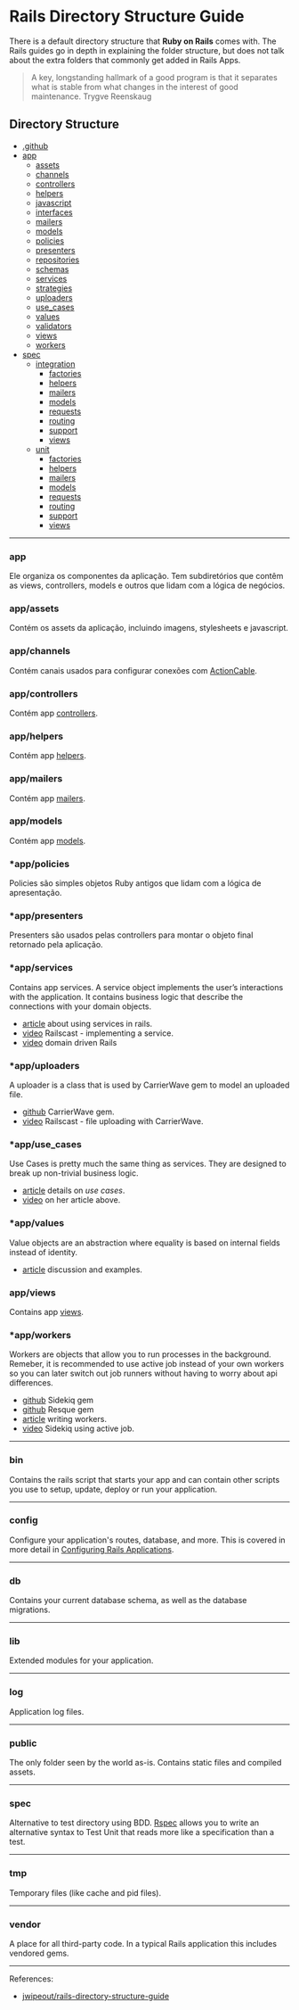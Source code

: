 # Rails Directory Structure Guide

There is a default directory structure that __Ruby on Rails__ comes with. The Rails guides go in depth in explaining the folder structure, but does not talk about the extra folders that commonly get added in Rails Apps.

> A key, longstanding hallmark of a good program is that it
> separates what is stable from what changes in the interest of good maintenance.
> Trygve Reenskaug

## Directory Structure

- [.github](#github)
- [app](#app)
  - [assets](#app_assets)
  - [channels](#app_channels)
  - [controllers](#app_controllers)
  - [helpers](#app_helpers)
  - [javascript](#app_javascript)
  - [interfaces](#app_interfaces)
  - [mailers](#appmailers)
  - [models](#app_models)
  - [policies](#app_policies)
  - [presenters](#app_presenters)
  - [repositories](#app_repositories)
  - [schemas](#app_schemas)
  - [services](#app_services)
  - [strategies](#app_strategies)
  - [uploaders](#app_uploaders)
  - [use_cases](#app_use_cases)
  - [values](#app_values)
  - [validators](#app_values)
  - [views](#app_views)
  - [workers](#app_workers)
- [spec](#spec)
  - [integration](#spec_integration)
    - [factories](#spec_factories)
    - [helpers](#spec_helpers)
    - [mailers](#spec_mailers)
    - [models](#spec_models)
    - [requests](#spec_requests)
    - [routing](#spec_routing)
    - [support](#spec_support)
    - [views](#spec_views)
  - [unit](#spec_unit)
    - [factories](#spec_factories)
    - [helpers](#spec_helpers)
    - [mailers](#spec_mailers)
    - [models](#spec_models)
    - [requests](#spec_requests)
    - [routing](#spec_routing)
    - [support](#spec_support)
    - [views](#spec_views)

---

### app

Ele organiza os componentes da aplicação. Tem subdiretórios que contêm as views, controllers, models e outros que lidam com a lógica de negócios.

### app/assets

Contém os assets da aplicação, incluindo imagens, stylesheets e javascript.

### app/channels

Contém canais usados para configurar conexões com [ActionCable](http://guides.rubyonrails.org/action_cable_overview.html#channels).

### app/controllers

Contém app [controllers](http://guides.rubyonrails.org/action_controller_overview.html).

### app/helpers

Contém app [helpers](http://guides.rubyonrails.org/action_view_overview.html#overview-of-helpers-provided-by-action-view).

### app/mailers

Contém app [mailers](http://guides.rubyonrails.org/action_mailer_basics.html).

### app/models

Contém app [models](http://guides.rubyonrails.org/active_record_basics.html).

### *app/policies

Policies são simples objetos Ruby antigos que lidam com a lógica de apresentação.

### *app/presenters

Presenters são usados pelas controllers para montar o objeto final retornado pela aplicação.

### *app/services

Contains app services. A service object implements the user’s interactions with the application. It contains business logic that describe the connections with your domain objects.

- [article](https://www.netguru.co/blog/service-objects-in-rails-will-help) about using services in rails.
- [video](http://railscasts.com/episodes/398-service-objects) Railscast - implementing a service.
- [video](https://vimeo.com/106759024) domain driven Rails

### *app/uploaders

A uploader is a class that is used by CarrierWave gem to model an uploaded file.

- [github](https://github.com/carrierwaveuploader/carrierwave) CarrierWave gem.
- [video](https://www.youtube.com/watch?v=YpF_4uciMvg) Railscast - file uploading with CarrierWave.

### *app/use_cases

Use Cases is pretty much the same thing as services. They are designed to break up non-trivial business logic.

- [article](https://webuild.envato.com/blog/a-case-for-use-cases/) details on _use cases_.
- [video](https://www.youtube.com/watch?v=atFN0rReJfA) on her article above.

### *app/values

Value objects are an abstraction where equality is based on internal fields instead of identity.

- [article](https://revs.runtime-revolution.com/value-objects-in-ruby-on-rails-9df64bc8db34) discussion and examples.

### app/views

Contains app [views](http://guides.rubyonrails.org/layouts_and_rendering.html).

### *app/workers

Workers are objects that allow you to run processes in the background. Remeber, it is recommended to use active job instead of your own workers so you can later switch out job runners without having to worry about api differences.

- [github](https://github.com/mperham/sidekiq) Sidekiq gem
- [github](https://github.com/resque/resque) Resque gem
- [article](https://ryanboland.com/blog/writing-your-first-background-worker/) writing workers.
- [video](https://www.youtube.com/watch?v=CStZg8ql9Vs) Sidekiq using active job.

---

### bin

Contains the rails script that starts your app and can contain other scripts you use to setup, update, deploy or run your application.

---

### config

Configure your application's routes, database, and more. This is covered in more detail in [Configuring Rails Applications](http://guides.rubyonrails.org/configuring.html).

---

### db

Contains your current database schema, as well as the database migrations.

---

### lib

Extended modules for your application.

---

### log

Application log files.

---

### public

The only folder seen by the world as-is. Contains static files and compiled assets.

---

### spec

Alternative to test directory using BDD. [Rspec](http://guides.rubyonrails.org/testing.html) allows you to write an alternative syntax to Test Unit that reads more like a specification than a test.

---

### tmp

Temporary files (like cache and pid files).

---

### vendor

A place for all third-party code. In a typical Rails application this includes vendored gems.

---

References:

- [jwipeout/rails-directory-structure-guide](https://github.com/jwipeout/rails-directory-structure-guide/blob/master/README.md)
